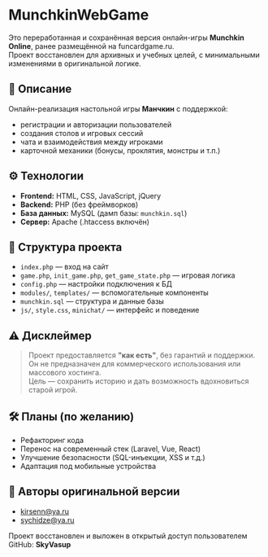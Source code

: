 # MunchkinWebGame

Это переработанная и сохранённая версия онлайн-игры **Munchkin Online**, ранее размещённой на funcardgame.ru.  
Проект восстановлен для архивных и учебных целей, с минимальными изменениями в оригинальной логике.

## 📌 Описание

Онлайн-реализация настольной игры **Манчкин** с поддержкой:
- регистрации и авторизации пользователей
- создания столов и игровых сессий
- чата и взаимодействия между игроками
- карточной механики (бонусы, проклятия, монстры и т.п.)

## ⚙️ Технологии

- **Frontend:** HTML, CSS, JavaScript, jQuery
- **Backend:** PHP (без фреймворков)
- **База данных:** MySQL (дамп базы: `munchkin.sql`)
- **Сервер:** Apache (.htaccess включён)

## 📁 Структура проекта

- `index.php` — вход на сайт
- `game.php`, `init_game.php`, `get_game_state.php` — игровая логика
- `config.php` — настройки подключения к БД
- `modules/`, `templates/` — вспомогательные компоненты
- `munchkin.sql` — структура и данные базы
- `js/`, `style.css`, `minichat/` — интерфейс и поведение

## ⚠️ Дисклеймер

> Проект предоставляется **"как есть"**, без гарантий и поддержки.  
> Он не предназначен для коммерческого использования или массового хостинга.  
> Цель — сохранить историю и дать возможность вдохновиться старой игрой.

## 🛠 Планы (по желанию)

- Рефакторинг кода
- Перенос на современный стек (Laravel, Vue, React)
- Улучшение безопасности (SQL-инъекции, XSS и т.д.)
- Адаптация под мобильные устройства

## 👤 Авторы оригинальной версии

- [kirsenn@ya.ru](mailto:kirsenn@ya.ru)
- [sychidze@ya.ru](mailto:sychidze@ya.ru)

Проект восстановлен и выложен в открытый доступ пользователем GitHub: **SkyVasup**
